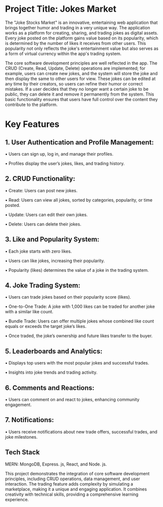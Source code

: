 
# Project Title: Jokes Market
The "Joke Stocks Market" is an innovative, entertaining web application that brings together humor and trading in a very unique way. The application works as a platform for creating, sharing, and trading jokes as digital assets. Every joke posted on the platform gains value based on its popularity, which is determined by the number of likes it receives from other users. This popularity not only reflects the joke's entertainment value but also serves as a form of virtual currency within the app's trading system.

The core software development principles are well reflected in the app. The CRUD (Create, Read, Update, Delete) operations are implemented; for example, users can create new jokes, and the system will store the joke and then display the same to other users for view. These jokes can be edited at any time by their creators, so users can refine their humor or correct mistakes. If a user decides that they no longer want a certain joke to be public, they can delete it and remove it permanently from the system. This basic functionality ensures that users have full control over the content they contribute to the platform.

# Key Features

## 1. User Authentication and Profile Management:

• Users can sign up, log in, and manage their profiles.

• Profiles display the user’s jokes, likes, and trading history.

## 2. CRUD Functionality:

• Create: Users can post new jokes.

• Read: Users can view all jokes, sorted by categories, popularity, or time posted.

• Update: Users can edit their own jokes.

• Delete: Users can delete their jokes.

## 3. Like and Popularity System:

• Each joke starts with zero likes.

• Users can like jokes, increasing their popularity.

• Popularity (likes) determines the value of a joke in the trading system.

## 4. Joke Trading System:

• Users can trade jokes based on their popularity score (likes).

• One-to-One Trade: A joke with 1,000 likes can be traded for another joke with a similar like count.

• Bundle Trade: Users can offer multiple jokes whose combined like count equals or exceeds the target joke’s likes.

• Once traded, the joke’s ownership and future likes transfer to the buyer.

## 5. Leaderboards and Analytics:

• Displays top users with the most popular jokes and successful trades.

• Insights into joke trends and trading activity.

## 6. Comments and Reactions:

• Users can comment on and react to jokes, enhancing community engagement.

## 7. Notifications:

• Users receive notifications about new trade offers, successful trades, and joke milestones.

## Tech Stack

MERN: MongoDB, Express. js, React, and Node. js.

This project demonstrates the integration of core software development principles, including CRUD operations, data management, and user interaction. The trading feature adds complexity by simulating a marketplace, making it a unique and engaging application. It combines creativity with technical skills, providing a comprehensive learning experience.